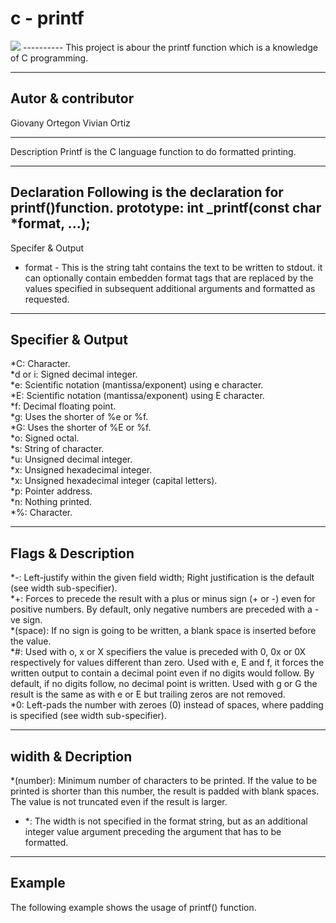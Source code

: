 # c - printf
<img src = "https://www.google.com/url?sa=i&source=images&cd=&ved=2ahUKEwiLoZOy0d_jAhUw2FkKHW8hCiUQjRx6BAgBEAU&url=https%3A%2F%2Fmedium.com%2F%40ravi.w.reddy%2Fwhy-i-want-to-become-a-software-engineer-and-why-i-want-to-attend-holberton-school-1a405c3b7191&psig=AOvVaw3_Ibdjfx7uv4YpHtx4_1Tj&ust=1564678503900253">
----------
This project is abour the printf function which is a knowledge of C programming.  

---------
Autor & contributor
-----------
Giovany Ortegon
Vivian Ortiz

-----------
Description
Printf is the C language function to do formatted printing.

-----------
Declaration
Following is the declaration for printf()function.
prototype: int _printf(const char *format, ...);
-----------
Specifer & Output
* format - This is the string taht contains the text to be written to stdout. it can optionally contain embedden format tags that are replaced by the values specified in subsequent additional arguments and formatted as requested.
------------
Specifier & Output
-----------
*C: Character.<br>
*d or i: Signed decimal integer.<br>
*e: Scientific notation (mantissa/exponent) using e character.<br>
*E: Scientific notation (mantissa/exponent) using E character.<br>
*f: Decimal floating point.<br>
*g: Uses the shorter of %e or %f.<br>
*G: Uses the shorter of %E or %f.<br>
*o: Signed octal.<br>
*s: String of character.<br>
*u: Unsigned decimal integer.<br>
*x: Unsigned hexadecimal integer.<br>
*x: Unsigned hexadecimal integer (capital letters).<br>
*p: Pointer address.<br>
*n: Nothing printed.<br>
*%: Character.<br>

-----------
Flags & Description
------------
*-: Left-justify within the given field width; Right justification is the default (see width sub-specifier).<br>
*+: Forces to precede the result with a plus or minus sign (+ or -) even for positive numbers. By default, only negative numbers are preceded with a -ve sign.<br>
*(space): If no sign is going to be written, a blank space is inserted before the value.<br>
*#: Used with o, x or X specifiers the value is preceded with 0, 0x or 0X respectively for values different than zero. Used with e, E and f, it forces the written output to contain a decimal point even if no digits would follow. By default, if no digits follow, no decimal point is written. Used with g or G the result is the same as with e or E but trailing zeros are not removed.<br>
*0: Left-pads the number with zeroes (0) instead of spaces, where padding is specified (see width sub-specifier).<br>

------------
widith & Decription
------------
*(number): Minimum number of characters to be printed. If the value to be printed is shorter than this number, the result is padded with blank spaces. The value is not truncated even if the result is larger.<br>
* *: The width is not specified in the format string, but as an additional integer value argument preceding the argument that has to be formatted.<br>
-----------
Example
------------
The following example shows the usage of printf() function.<br>
